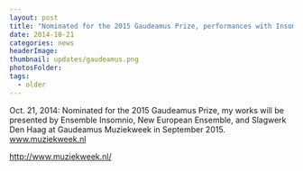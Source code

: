 ```yaml
---
layout: post
title: "Nominated for the 2015 Gaudeamus Prize, performances with Insomnio, New European Ensemble, and Slagwerk Den Haag during Gaudeamus Muziekweek, September 2015."
date: 2014-10-21
categories: news
headerImage:
thumbnail: updates/gaudeamus.png
photosFolder:
tags:
  - older
---
```


Oct. 21, 2014: Nominated for the 2015 Gaudeamus Prize, my works will be presented by Ensemble Insomnio, New European Ensemble, and Slagwerk Den Haag at Gaudeamus Muziekweek in September 2015. www.muziekweek.nl

http://www.muziekweek.nl/
